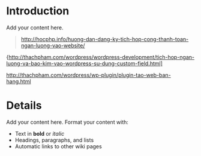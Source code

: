 # Introduction #

Add your content here.
> http://hocphp.info/huong-dan-dang-ky-tich-hop-cong-thanh-toan-ngan-luong-vao-website/

{http://thachpham.com/wordpress/wordpress-development/tich-hop-ngan-luong-va-bao-kim-vao-wordpress-su-dung-custom-field.html]

http://thachpham.com/wordpress/wp-plugin/plugin-tao-web-ban-hang.html

# Details #

Add your content here.  Format your content with:
  * Text in **bold** or _italic_
  * Headings, paragraphs, and lists
  * Automatic links to other wiki pages